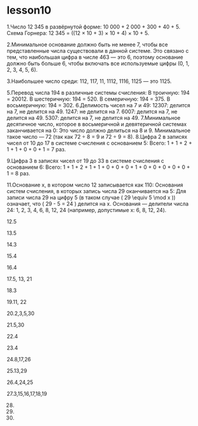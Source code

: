 # lesson10
  1.Число 12 345 в развёрнутой форме:
10 000 + 2 000 + 300 + 40 + 5.
Схема Горнера:
12 345 = ((12 × 10 + 3) × 10 + 4) × 10 + 5.

  2.Минимальное основание должно быть не менее 7, чтобы все представленные числа существовали в данной системе. Это связано с тем, что наибольшая цифра в числе 463 — это 6, поэтому основание должно быть больше 6, чтобы включать все используемые цифры (0, 1, 2, 3, 4, 5, 6).

  3.Наибольшее число среди: 112, 117, 11, 1112, 1116, 1125 — это 1125.
  

  5.Перевод числа 194 в различные системы счисления:
В троичную: 194 = 20012.
В шестеричную: 194 = 520.
В семеричную: 194 = 375.
В восьмеричную: 194 = 302.
  6.Делимость чисел на 7 и 49:
12307: делится на 7, не делится на 49.
1247: не делится на 7.
6007: делится на 7, не делится на 49.
5307: делится на 7, не делится на 49.
  7.Минимальное десятичное число, которое в восьмеричной и девятеричной системах заканчивается на 0:
Это число должно делиться на 8 и 9. Минимальное такое число — 72 (так как 72 ÷ 8 = 9 и 72 ÷ 9 = 8).
  8.Цифра 2 в записях чисел от 10 до 17 в системе счисления с основанием 5: Всего: 1 + 1 + 2 + 1 + 1 + 0 + 0 + 1 = 7 раз.

  9.Цифра 3 в записях чисел от 19 до 33 в системе счисления с основанием 6: Всего: 1 + 1 + 2 + 1 + 1 + 0 + 0 + 0 + 1 + 0 + 0 + 0 + 0 + 0 + 1 = 8 раз.

  11.Основание x, в котором число 12 записывается как 110:
Основания систем счисления, в которых запись числа 29 оканчивается на 5:
Для записи числа 29 на цифру 5 (в таком случае ( 29 \equiv 5 \mod x )) означает, что ( 29 - 5 = 24 ) делится на x.
Основания — делители числа 24: 1, 2, 3, 4, 6, 8, 12, 24 (например, допустимые x: 6, 8, 12, 24).

  12.5 

  13.5

  14.3

  15.4

  16.4

  17.5, 13, 21

  18.3

  19.11, 22

  20.2,3,5,30

  21.5,30

  22.4

  23.4

  24.8,17,26

  25.13,29

  26.4,24,25

  27.3,15,16,17,18,19

28.
29.
30.
